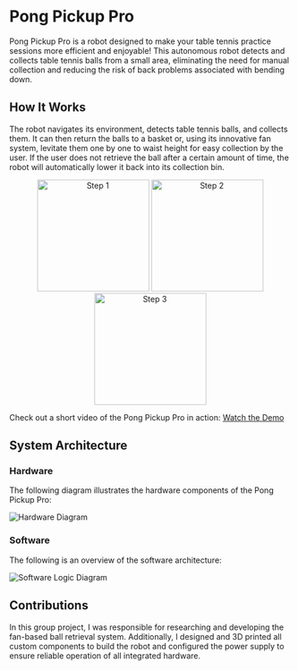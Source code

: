 # Pong Pickup Pro

Pong Pickup Pro is a robot designed to make your table tennis practice sessions more efficient and enjoyable! This autonomous robot detects and collects table tennis balls from a small area, eliminating the need for manual collection and reducing the risk of back problems associated with bending down.

## How It Works

The robot navigates its environment, detects table tennis balls, and collects them. It can then return the balls to a basket or, using its innovative fan system, levitate them one by one to waist height for easy collection by the user. If the user does not retrieve the ball after a certain amount of time, the robot will automatically lower it back into its collection bin.

<p align="center">
  <img src="step1.png" width="200" alt="Step 1">
  <img src="step2.png" width="200" alt="Step 2">
  <img src="step3.png" width="200" alt="Step 3">
</p>

Check out a short video of the Pong Pickup Pro in action: [Watch the Demo](https://www.youtube.com/shorts/jVamBR7NoEc)

## System Architecture

### Hardware

The following diagram illustrates the hardware components of the Pong Pickup Pro:

![Hardware Diagram](hardware.png)

### Software

The following is an overview of the software architecture:

![Software Logic Diagram](software-logic.png)

## Contributions

In this group project, I was responsible for researching and developing the fan-based ball retrieval system. Additionally, I designed and 3D printed all custom components to build the robot and configured the power supply to ensure reliable operation of all integrated hardware.
